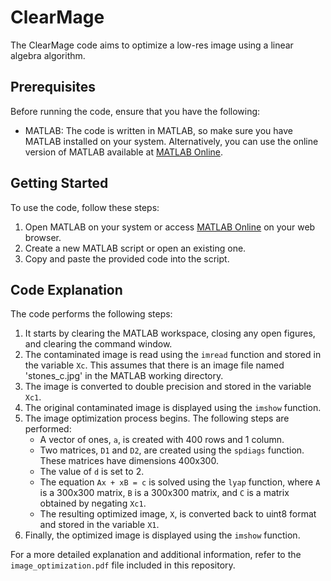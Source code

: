 # ClearMage

The ClearMage code aims to optimize a low-res image using a linear algebra algorithm.

## Prerequisites

Before running the code, ensure that you have the following:

- MATLAB: The code is written in MATLAB, so make sure you have MATLAB installed on your system. Alternatively, you can use the online version of MATLAB available at [MATLAB Online](https://www.mathworks.com/products/matlab-online.html).

## Getting Started

To use the code, follow these steps:

1. Open MATLAB on your system or access [MATLAB Online](https://www.mathworks.com/products/matlab-online.html) on your web browser.
2. Create a new MATLAB script or open an existing one.
3. Copy and paste the provided code into the script.

## Code Explanation

The code performs the following steps:

1. It starts by clearing the MATLAB workspace, closing any open figures, and clearing the command window.
2. The contaminated image is read using the `imread` function and stored in the variable `Xc`. This assumes that there is an image file named 'stones_c.jpg' in the MATLAB working directory.
3. The image is converted to double precision and stored in the variable `Xc1`.
4. The original contaminated image is displayed using the `imshow` function.
5. The image optimization process begins. The following steps are performed:
   - A vector of ones, `a`, is created with 400 rows and 1 column.
   - Two matrices, `D1` and `D2`, are created using the `spdiags` function. These matrices have dimensions 400x300.
   - The value of `d` is set to 2.
   - The equation `Ax + xB = c` is solved using the `lyap` function, where `A` is a 300x300 matrix, `B` is a 300x300 matrix, and `C` is a matrix obtained by negating `Xc1`.
   - The resulting optimized image, `X`, is converted back to uint8 format and stored in the variable `X1`.
6. Finally, the optimized image is displayed using the `imshow` function.

For a more detailed explanation and additional information, refer to the `image_optimization.pdf` file included in this repository.

